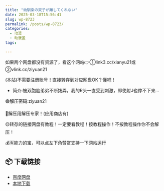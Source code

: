 ```yaml
---
title: "幼馴染の双子が離してくれない"
date: 2025-03-18T15:56:41
slug: wp-8723
permalink: /posts/wp-8723/
categories:
  - 动漫
  - 动漫盖
tags:

---
```


如果两个网盘都没有资源了，看这个网站👉①link3.cc/xianyu21或②vlink.cc/ziyuan21

(本站)不需要注册账号！直接转存到对应网盘OK？懂吧！

*   简介:被双胞胎弟弟不断拨弄，我的R头一直受到刺激，即使射J也停不下来…

🟢解压密码:ziyuan21

🔵解压用解压专家！(应用商店有)

🟡转存的链接网盘有教程！一定要看教程！按教程操作！不按教程操作你不会解压！

💰🈶能力的宝，可以点左下角赞赏支持一下网站运行

## 📦 下载链接
- [百度网盘](https://blziyuan21.com/pay-download/8723?key=e1aff72f2b&down_id=0)
- [本地下载](https://blziyuan21.com/pay-download/8723?key=e1aff72f2b&down_id=1)

